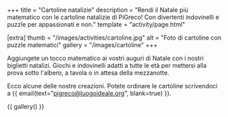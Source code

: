 +++
title = "Cartoline natalizie"
description = "Rendi il Natale più matematico con le cartoline natalizie di PiGreco! Con divertenti indovinelli e puzzle per appassionati e non."
template = "activity/page.html"

[extra]
thumb = "/images/activities/cartoline.jpg"
alt = "Foto di cartoline con puzzle matematici"
gallery = "/images/cartoline"
+++

Aggiungete un tocco matematico ai vostri auguri di Natale con i nostri biglietti natalizi. Giochi e indovinelli adatti a tutte le età per mettersi alla prova sotto l'albero, a tavola o in attesa della mezzanotte.

Ecco alcune delle nostre creazioni. Potete ordinare le cartoline scrivendoci a {{ email(text="pigreco@luogoideale.org", blank=true) }}.

{{ gallery() }}
